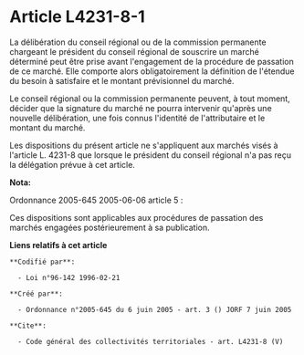 # Article L4231-8-1

La délibération du conseil régional ou de la commission permanente chargeant le président du conseil régional de souscrire un
marché déterminé peut être prise avant l'engagement de la procédure de passation de ce marché. Elle comporte alors
obligatoirement la définition de l'étendue du besoin à satisfaire et le montant prévisionnel du marché. 

Le conseil régional ou la commission permanente peuvent, à tout moment, décider que la signature du marché ne pourra
intervenir qu'après une nouvelle délibération, une fois connus l'identité de l'attributaire et le montant du marché. 

Les dispositions du présent article ne s'appliquent aux marchés visés à l'article L. 4231-8 que lorsque le président du
conseil régional n'a pas reçu la délégation prévue à cet article.

**Nota:**

Ordonnance 2005-645 2005-06-06 article 5 : 

Ces dispositions sont applicables aux procédures de passation des marchés engagées postérieurement à sa publication.

**Liens relatifs à cet article**

	**Codifié par**:

	  - Loi n°96-142 1996-02-21

	**Créé par**:

	  - Ordonnance n°2005-645 du 6 juin 2005 - art. 3 () JORF 7 juin 2005

	**Cite**:

	  - Code général des collectivités territoriales - art. L4231-8 (V)
